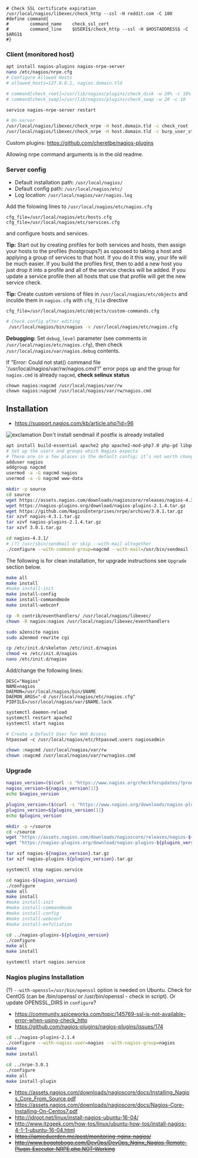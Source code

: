 ```shell
# Check SSL certificate expiration
/usr/local/nagios/libexec/check_http --ssl -H reddit.com -C 100
#define command{
#        command_name    check_ssl_cert
#        command_line    $USER1$/check_http --ssl -H $HOSTADDRESS$ -C $ARG1$
#}
```


### Client (monitored host)

```bash
apt install nagios-plugins nagios-nrpe-server
nano /etc/nagios/nrpe.cfg
# Configure Allowed Hosts
# allowed_hosts=127.0.0.1, nagios.domain.tld

# command[check_root]=/usr/lib/nagios/plugins/check_disk -w 20% -c 10% -p /
# command[check_swap]=/usr/lib/nagios/plugins/check_swap -w 20 -c 10

service nagios-nrpe-server restart

# On server
/usr/local/nagios/libexec/check_nrpe -H host.domain.tld -c check_root
/usr/local/nagios/libexec/check_nrpe -H host.domain.tld -c burp_user_status -a hostname 1440 2880
```
Custom plugins: https://github.com/cheretbe/nagios-plugins

Allowing nrpe command arguments is in the old readme.

### Server config

* Default installation path: `/usr/local/nagios/`
* Default config path: `/usr/local/nagios/etc/`
* Log location: `/usr/local/nagios/var/nagios.log`

Add the folowing lines to `/usr/local/nagios/etc/nagios.cfg`
```
cfg_file=/usr/local/nagios/etc/hosts.cfg
cfg_file=/usr/local/nagios/etc/services.cfg
```
and configure hosts and services.

**Tip:** Start out by creating profiles for both services and hosts, then assign your hosts to the profiles (hostgroups?) as opposed to taking a host and applying a group of services to that host. If you do it this way, your life will be much easier. If you build the profiles first, then to add a new host you just drop it into a profile and all of the service checks will be added. If you update a service profile then all hosts that use that profile will get the new service check.

**Tip:** Create custom versions of files in `/usr/local/nagios/etc/objects` and inculde them in `nagios.cfg` with `cfg_file` directive
```
cfg_file=/usr/local/nagios/etc/objects/custom-commands.cfg
```

```bash
# Check config after editing
 /usr/local/nagios/bin/nagios -v /usr/local/nagios/etc/nagios.cfg
```

**Debugging:** Set `debug_level` parameter (see comments in `/usr/local/nagios/etc/nagios.cfg`), then check `/usr/local/nagios/var/nagios.debug` contents.

If "Error: Could not stat() command file '/usr/local/nagios/var/rw/nagios.cmd'!" error pops up and the group for `nagios.cmd` is already `nagcmd`, **check selinux status**
```shell
chown nagios:nagcmd /usr/local/nagios/var/rw
chown nagios:nagcmd /usr/local/nagios/var/rw/nagios.cmd
```

## Installation
* https://support.nagios.com/kb/article.php?id=96

![exclamation](https://github.com/cheretbe/notes/blob/master/images/warning_16.png) Don't install sendmail if postfix is already installed
```bash
apt install build-essential apache2 php apache2-mod-php7.0 php-gd libgd-dev libssl-dev sendmail unzip
# Set up the users and groups which Nagios expects
# These are in a few places in the default config; it’s not worth changing them
adduser nagios
addgroup nagcmd
usermod -a -G nagcmd nagios
usermod -a -G nagcmd www-data

mkdir -p source
cd source
wget https://assets.nagios.com/downloads/nagioscore/releases/nagios-4.3.1.tar.gz
wget https://nagios-plugins.org/download/nagios-plugins-2.1.4.tar.gz
wget https://github.com/NagiosEnterprises/nrpe/archive/3.0.1.tar.gz
tar xzvf nagios-4.3.1.tar.gz
tar xzvf nagios-plugins-2.1.4.tar.gz
tar xzvf 3.0.1.tar.gz

cd nagios-4.3.1/
# (?) /usr/sbin/sendmail or skip --with-mail altogether
./configure --with-command-group=nagcmd --with-mail=/usr/bin/sendmail --with-httpd-conf=/etc/apache2/
```
The following is for clean installation, for upgrade instructions see `Upgrade` section below.
```bash
make all
make install
#make install-init
make install-config
make install-commandmode
make install-webconf

cp -R contrib/eventhandlers/ /usr/local/nagios/libexec/
chown -R nagios:nagios /usr/local/nagios/libexec/eventhandlers

sudo a2ensite nagios
sudo a2enmod rewrite cgi

cp /etc/init.d/skeleton /etc/init.d/nagios
chmod +x /etc/init.d/nagios
nano /etc/init.d/nagios
```
Add/change the following lines:
```
DESC="Nagios"
NAME=nagios
DAEMON=/usr/local/nagios/bin/$NAME
DAEMON_ARGS="-d /usr/local/nagios/etc/nagios.cfg"
PIDFILE=/usr/local/nagios/var/$NAME.lock
```
```bash
systemctl daemon-reload
systemctl restart apache2
systemctl start nagios

# Create a Default User for Web Access
htpasswd –c /usr/local/nagios/etc/htpasswd.users nagiosadmin

chown :nagcmd /usr/local/nagios/var/rw
chown :nagcmd /usr/local/nagios/var/rw/nagios.cmd
```

### Upgrade
```bash
nagios_version=($(curl -s "https://www.nagios.org/checkforupdates/?product=nagioscore"| grep -Eo "is [0-9]{1}\.[0-9]{1}\.[0-9]{1}"))
nagios_version=${nagios_version[1]}
echo $nagios_version

plugins_version=($(curl -s "https://www.nagios.org/downloads/nagios-plugins/"| grep -Eo "Plugins [0-9]{1}\.[0-9]{1}\.[0-9]{1}"))
plugins_version=${plugins_version[1]}
echo $plugins_version

mkdir -p ~/source
cd ~/source
wget "https://assets.nagios.com/downloads/nagioscore/releases/nagios-${nagios_version}.tar.gz"
wget "https://nagios-plugins.org/download/nagios-plugins-${plugins_version}.tar.gz"

tar xzf nagios-${nagios_version}.tar.gz
tar xzf nagios-plugins-${plugins_version}.tar.gz

systemctl stop nagios.service

cd nagios-${nagios_version}
./configure
make all
make install
#make install-init
#make install-commandmode
#make install-config
#make install-webconf
#make install-exfoliation

cd ../nagios-plugins-${plugins_version}
./configure
make all
make install

systemctl start nagios.service
```

### Nagios plugins Installation

(?) `--with-openssl=/usr/bin/openssl` option is needed on Ubuntu. Check for CentOS (can be /bin/openssl or /usr/bin/openssl - check in script). Or update OPENSSL_DIRS in `configure`?
* https://community.spiceworks.com/topic/145769-ssl-is-not-available-error-when-using-check_http
* https://github.com/nagios-plugins/nagios-plugins/issues/174
```bash
cd ../nagios-plugins-2.1.4
./configure --with-nagios-user=nagios --with-nagios-group=nagios
make
make install

cd ../nrpe-3.0.1
./configure
make all
make install-plugin
```

* https://assets.nagios.com/downloads/nagioscore/docs/Installing_Nagios_Core_From_Source.pdf
* https://assets.nagios.com/downloads/nagioscore/docs/Nagios-Core-Installing-On-Centos7.pdf
* http://idroot.net/linux/install-nagios-ubuntu-16-04/
* http://www.itzgeek.com/how-tos/linux/ubuntu-how-tos/install-nagios-4-1-1-ubuntu-16-04.html
* ~~https://jamieduerden.me/post/monitoring-nginx-nagios/~~
* ~~http://www.bogotobogo.com/DevOps/DevOps_Nginx_Nagios-Remote-Plugin-Executor-NRPE.php.NOT-Working~~
